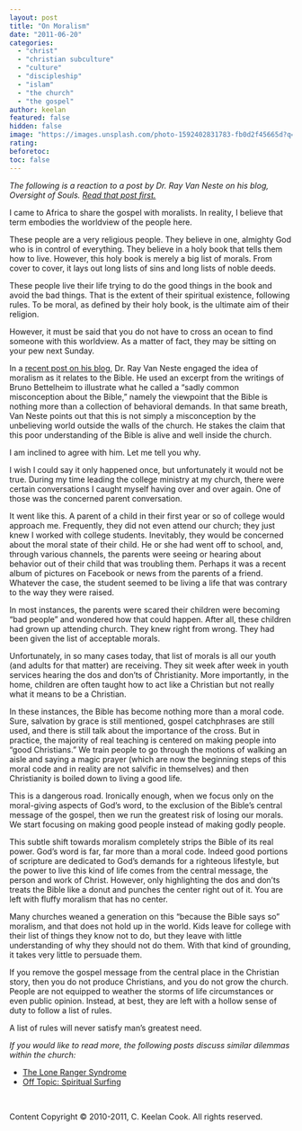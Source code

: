 ```yaml
---
layout: post
title: "On Moralism"
date: "2011-06-20"
categories: 
  - "christ"
  - "christian subculture"
  - "culture"
  - "discipleship"
  - "islam"
  - "the church"
  - "the gospel"
author: keelan
featured: false
hidden: false
image: "https://images.unsplash.com/photo-1592402831783-fb0d2f45665d?q=80&w=1174&auto=format&fit=crop&ixlib=rb-4.1.0&ixid=M3wxMjA3fDB8MHxwaG90by1wYWdlfHx8fGVufDB8fHx8fA%3D%3D"
rating:
beforetoc:
toc: false
---
```


_The following is a reaction to a post by Dr. Ray Van Neste on his blog, Oversight of Souls._ _[Read that post first.](http://rayvanneste.com/?p=1730)_

I came to Africa to share the gospel with moralists. In reality, I believe that term embodies the worldview of the people here.

These people are a very religious people. They believe in one, almighty God who is in control of everything. They believe in a holy book that tells them how to live. However, this holy book is merely a big list of morals. From cover to cover, it lays out long lists of sins and long lists of noble deeds.

These people live their life trying to do the good things in the book and avoid the bad things. That is the extent of their spiritual existence, following rules. To be moral, as defined by their holy book, is the ultimate aim of their religion.

However, it must be said that you do not have to cross an ocean to find someone with this worldview. As a matter of fact, they may be sitting on your pew next Sunday.

In a [recent post on his blog](http://rayvanneste.com/?p=1730), Dr. Ray Van Neste engaged the idea of moralism as it relates to the Bible. He used an excerpt from the writings of Bruno Bettelheim to illustrate what he called a “sadly common misconception about the Bible,” namely the viewpoint that the Bible is nothing more than a collection of behavioral demands. In that same breath, Van Neste points out that this is not simply a misconception by the unbelieving world outside the walls of the church. He stakes the claim that this poor understanding of the Bible is alive and well inside the church.

I am inclined to agree with him. Let me tell you why.

I wish I could say it only happened once, but unfortunately it would not be true. During my time leading the college ministry at my church, there were certain conversations I caught myself having over and over again. One of those was the concerned parent conversation.

It went like this. A parent of a child in their first year or so of college would approach me. Frequently, they did not even attend our church; they just knew I worked with college students. Inevitably, they would be concerned about the moral state of their child. He or she had went off to school, and, through various channels, the parents were seeing or hearing about behavior out of their child that was troubling them. Perhaps it was a recent album of pictures on Facebook or news from the parents of a friend. Whatever the case, the student seemed to be living a life that was contrary to the way they were raised.

In most instances, the parents were scared their children were becoming “bad people” and wondered how that could happen. After all, these children had grown up attending church. They knew right from wrong. They had been given the list of acceptable morals.

Unfortunately, in so many cases today, that list of morals is all our youth (and adults for that matter) are receiving. They sit week after week in youth services hearing the dos and don’ts of Christianity. More importantly, in the home, children are often taught how to act like a Christian but not really what it means to be a Christian.

In these instances, the Bible has become nothing more than a moral code. Sure, salvation by grace is still mentioned, gospel catchphrases are still used, and there is still talk about the importance of the cross. But in practice, the majority of real teaching is centered on making people into “good Christians.” We train people to go through the motions of walking an aisle and saying a magic prayer (which are now the beginning steps of this moral code and in reality are not salvific in themselves) and then Christianity is boiled down to living a good life.

This is a dangerous road. Ironically enough, when we focus only on the moral-giving aspects of God’s word, to the exclusion of the Bible’s central message of the gospel, then we run the greatest risk of losing our morals. We start focusing on making good people instead of making godly people.

This subtle shift towards moralism completely strips the Bible of its real power. God’s word is far, far more than a moral code. Indeed good portions of scripture are dedicated to God’s demands for a righteous lifestyle, but the power to live this kind of life comes from the central message, the person and work of Christ. However, only highlighting the dos and don’ts treats the Bible like a donut and punches the center right out of it. You are left with fluffy moralism that has no center.

Many churches weaned a generation on this “because the Bible says so” moralism, and that does not hold up in the world. Kids leave for college with their list of things they know not to do, but they leave with little understanding of why they should not do them. With that kind of grounding, it takes very little to persuade them.

If you remove the gospel message from the central place in the Christian story, then you do not produce Christians, and you do not grow the church. People are not equipped to weather the storms of life circumstances or even public opinion. Instead, at best, they are left with a hollow sense of duty to follow a list of rules.

A list of rules will never satisfy man’s greatest need.

_If you would like to read more, the following posts discuss similar dilemmas within the church:_

- [The Lone Ranger Syndrome](http://blog.keelancook.com/2011/03/the-lone-ranger-syndrome/ "The Lone Ranger syndrome")
- [Off Topic: Spiritual Surfing](http://blog.keelancook.com/2011/03/off-topic-spiritual-surfing/ "Off Topic: Spiritual Surfing")

 

Content Copyright © 2010-2011, C. Keelan Cook. All rights reserved.
